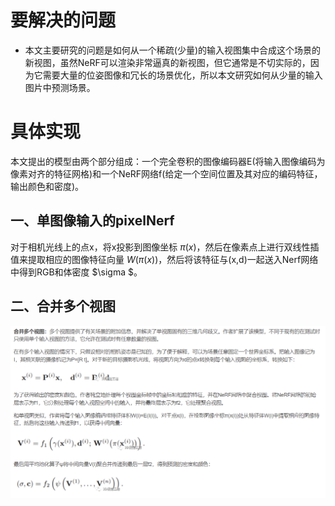 # 要解决的问题
* 本文主要研究的问题是如何从一个稀疏(少量)的输入视图集中合成这个场景的新视图，虽然NeRF可以渲染非常逼真的新视图，但它通常是不切实际的，因为它需要大量的位姿图像和冗长的场景优化，所以本文研究如何从少量的输入图片中预测场景。
# 具体实现
本文提出的模型由两个部分组成：一个完全卷积的图像编码器E(将输入图像编码为像素对齐的特征网格)和一个NeRF网络f(给定一个空间位置及其对应的编码特征，输出颜色和密度)。
## 一、单图像输入的pixelNerf
对于相机光线上的点x，将x投影到图像坐标 $\pi (x)$，然后在像素点上进行双线性插值来提取相应的图像特征向量 $W(\pi (x))$，然后将该特征与(x,d)一起送入Nerf网络中得到RGB和体密度 $\sigma $。
## 二、合并多个视图
![Incorporating-Multiple-Views](https://github.com/gjgjgjfff/Nerf_Learn/blob/main/img/pixelNerf/Incorporating-Multiple-Views.png)